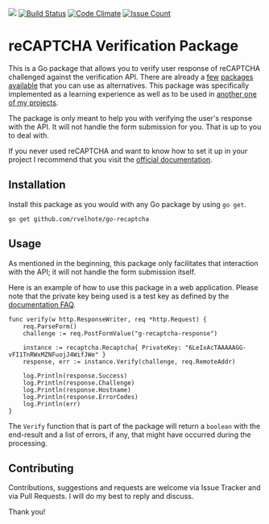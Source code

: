 [![](https://godoc.org/github.com/rvelhote/go-recaptcha?status.svg)](https://godoc.org/github.com/rvelhote/go-recaptcha) [![Build Status](https://travis-ci.org/rvelhote/go-recaptcha.svg?branch=master)](https://travis-ci.org/rvelhote/go-recaptcha) [![Code Climate](https://codeclimate.com/github/rvelhote/go-recaptcha/badges/gpa.svg)](https://codeclimate.com/github/rvelhote/go-recaptcha) [![Issue Count](https://codeclimate.com/github/rvelhote/go-recaptcha/badges/issue_count.svg)](https://codeclimate.com/github/rvelhote/go-recaptcha)

# reCAPTCHA Verification Package
This is a Go package that allows you to verify user response of reCAPTCHA challenged against the verification API. There are already a [few](https://github.com/HiFX/go-recaptcha) [packages](https://github.com/haisum/recaptcha) [available](https://github.com/dpapathanasiou/go-recaptcha) that you can use as alternatives. This package was specifically implemented as a learning experience as well as to be used in [another one of my projects](https://github.com/rvelhote/dnspropagation).

The package is only meant to help you with verifying the user's response with the API. It will not handle the form submission for you. That is up to you to deal with.

If you never used reCAPTCHA and want to know how to set it up in your project I recommend that you visit the [official documentation](https://developers.google.com/recaptcha/intro).

## Installation
Install this package as you would with any Go package by using `go get`.

```
go get github.com/rvelhote/go-recaptcha
```

## Usage
As mentioned in the beginning, this package only facilitates that interaction with the API; it will not handle the form submission itself.

Here is an example of how to use this package in a web application. Please note that the private key being used is a test key as defined by the [documentation FAQ](https://developers.google.com/recaptcha/docs/faq).

```
func verify(w http.ResponseWriter, req *http.Request) {
	req.ParseForm()
	challenge := req.PostFormValue("g-recaptcha-response")

	instance := recaptcha.Recaptcha{ PrivateKey: "6LeIxAcTAAAAAGG-vFI1TnRWxMZNFuojJ4WifJWe" }
	response, err := instance.Verify(challenge, req.RemoteAddr)

	log.Println(response.Success)
	log.Println(response.Challenge)
	log.Println(response.Hostname)
	log.Println(response.ErrorCodes)
	log.Println(err)
}
```

The `Verify` function that is part of the package will return a `boolean` with the end-result and a list of errors, if any, that might have occurred during the processing.

## Contributing
Contributions, suggestions and requests are welcome via Issue Tracker and via Pull Requests. I will do my best to reply and discuss.

Thank you!